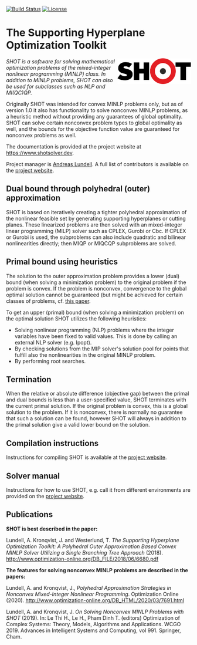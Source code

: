 [![Build Status](https://travis-ci.org/coin-or/SHOT.svg?branch=master)](https://travis-ci.org/coin-or/SHOT) 
[![License](https://img.shields.io/badge/License-EPL%202.0-red.svg)](https://opensource.org/licenses/EPL-1.0)


# The Supporting Hyperplane Optimization Toolkit

<img align="right" width="200" src="SHOT.png">*SHOT is a software for solving mathematical optimization problems of the mixed-integer nonlinear programming (MINLP) class. In addition to MINLP problems, SHOT can also be used for subclasses such as NLP and MI(QC)QP.*

Originally SHOT was intended for convex MINLP problems only, but as of version 1.0 it also has functionality to solve nonconvex MINLP problems,  as a heuristic method without providing any guarantees of global optimality. SHOT can solve certain nonconvex problem types to global optimality as well, and the bounds for the objective function value are guaranteed for nonconvex problems as well.

The documentation is provided at the project website at https://www.shotsolver.dev.

Project manager is [Andreas Lundell](https://www.researchgate.net/profile/Andreas_Lundell). A full list of contributors is available on the [project website](https://shotsolver.dev/shot/about-shot/contributors).

## Dual bound through polyhedral (outer) approximation

SHOT is based on iteratively creating a tighter polyhedral approximation of the nonlinear feasible set by generating supporting hyperplanes or cutting planes. These linearized problems are then solved with an mixed-integer linear programming (MILP) solver such as CPLEX, Gurobi or Cbc. If CPLEX or Gurobi is used, the subproblems can also include quadratic and bilinear nonlinearities directly; then MIQP or MIQCQP subproblems are solved. 

## Primal bound using heuristics

The solution to the outer approximation problem provides a lower (dual) bound (when solving a minimization problem) to the original problem if the problem is convex. If the problem is nonconvex, convergence to the global optimal solution cannot be guaranteed (but might be achieved for certain classes of problems, cf. [this paper](http://www.optimization-online.org/DB_HTML/2020/03/7691.html). 

To get an upper (primal) bound (when solving a minimization problem) on the optimal solution SHOT utilizes the following heuristics:
- Solving nonlinear programming (NLP) problems where the integer variables have been fixed to valid values. This is done by calling an external NLP solver (e.g. Ipopt).
- By checking solutions from the MIP solver's solution pool for points that fulfill also the nonlinearities in the original MINLP problem.
- By performing root searches. 

## Termination

When the relative or absolute difference (objective gap) between the primal and dual bounds is less than a user-specified value, SHOT terminates with the current primal solution. If the original problem is convex, this is a global solution to the problem. If it is nonconvex, there is normally no guarantee that such a solution can be found, however SHOT will always in addition to the primal solution give a valid lower bound on the solution. 

## Compilation instructions

Instructions for compiling SHOT is available at the [project website](https://shotsolver.dev/shot/about-shot/compiling).

## Solver manual

Instructions for how to use SHOT, e.g. call it from different environments are provided on the [project website](https://shotsolver.dev/shot/using-shot/getting-started).

## Publications

**SHOT is best described in the paper:**

Lundell, A. Kronqvist, J. and Westerlund, T. *The Supporting Hyperplane Optimization Toolkit: A Polyhedral Outer Approximation Based 
Convex MINLP Solver Utilizing a Single Branching Tree Approach* (2018). http://www.optimization-online.org/DB_FILE/2018/06/6680.pdf

**The features for solving nonconvex MINLP problems are described in the papers:**

Lundell, A. and Kronqvist, J., *Polyhedral Approximation Strategies in Nonconvex Mixed-Integer Nonlinear Programming*. Optimization Online (2020). http://www.optimization-online.org/DB_HTML/2020/03/7691.html

Lundell, A. and Kronqvist, J. *On Solving Nonconvex MINLP Problems with SHOT* (2019). In: Le Thi H., Le H., Pham Dinh T. (editors) Optimization of Complex Systems: Theory, Models, Algorithms and Applications. WCGO 2019. Advances in Intelligent Systems and Computing, vol 991. Springer, Cham.
